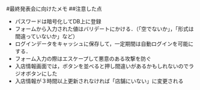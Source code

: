 #最終発表会に向けたメモ
##注意した点
- パスワードは暗号化してDB上に登録
- フォームから入力された値はバリデートにかける．（「空でないか」，「形式は間違っていないか」など）
- ログインデータをキャッシュに保存して，一定期間は自動ログインを可能にする．
- フォーム入力の際はエスケープして悪意のある攻撃を防ぐ
- 入店情報画面では，ボタンを並べると押し間違いがあるかもしれないのでラジオボタンにした
- 入店情報が３時間以上更新されなければ「店舗にいない」に変更される